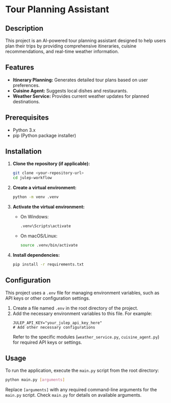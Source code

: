 # Tour Planning Assistant

## Description
This project is an AI-powered tour planning assistant designed to help users plan their trips by providing comprehensive itineraries, cuisine recommendations, and real-time weather information.

## Features
*   **Itinerary Planning:** Generates detailed tour plans based on user preferences.
*   **Cuisine Agent:** Suggests local dishes and restaurants.
*   **Weather Service:** Provides current weather updates for planned destinations.

## Prerequisites
*   Python 3.x
*   pip (Python package installer)

## Installation

1.  **Clone the repository (if applicable):**
    ```bash
    git clone <your-repository-url>
    cd julep-workflow
    ```

2.  **Create a virtual environment:**
    ```bash
    python -m venv .venv
    ```

3.  **Activate the virtual environment:**
    *   On Windows:
        ```bash
        .venv\Scripts\activate
        ```
    *   On macOS/Linux:
        ```bash
        source .venv/bin/activate
        ```

4.  **Install dependencies:**
    ```bash
    pip install -r requirements.txt
    ```

## Configuration

This project uses a `.env` file for managing environment variables, such as API keys or other configuration settings.

1.  Create a file named `.env` in the root directory of the project.
2.  Add the necessary environment variables to this file. For example:
    ```env
    JULEP_API_KEY="your_julep_api_key_here"
    # Add other necessary configurations
    ```
    Refer to the specific modules (`weather_service.py`, `cuisine_agent.py`) for required API keys or settings.

## Usage

To run the application, execute the `main.py` script from the root directory:

```bash
python main.py [arguments]
```

Replace `[arguments]` with any required command-line arguments for the `main.py` script. Check `main.py` for details on available arguments.


